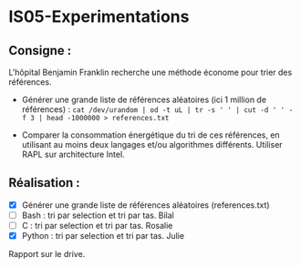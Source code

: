 # IS05-Experimentations

## Consigne : 
L'hôpital Benjamin Franklin recherche une méthode économe pour trier des références.

- Générer une grande liste de références aléatoires (ici 1 million de références) :
  `cat /dev/urandom | od -t uL | tr -s ' ' | cut -d ' ' -f 3 | head -1000000 > references.txt`

- Comparer la consommation énergétique du tri de ces références, en utilisant au moins deux langages et/ou algorithmes différents. Utiliser RAPL sur architecture Intel.

## Réalisation :

- [X] Générer une grande liste de références aléatoires (references.txt)
- [ ] Bash : tri par selection et tri par tas. Bilal
- [ ] C : tri par selection et tri par tas. Rosalie
- [X] Python : tri par selection et tri par tas. Julie

Rapport sur le drive.


